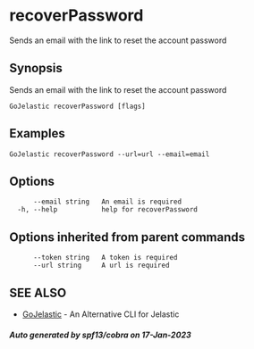 #  recoverPassword

Sends an email with the link to reset the account password

## Synopsis

Sends an email with the link to reset the account password

```
GoJelastic recoverPassword [flags]
```

## Examples

```
GoJelastic recoverPassword --url=url --email=email
```

## Options

```
      --email string   An email is required
  -h, --help           help for recoverPassword
```

## Options inherited from parent commands

```
      --token string   A token is required
      --url string     A url is required
```

## SEE ALSO

* [GoJelastic](GoJelastic.md)	 - An Alternative CLI for Jelastic

##### Auto generated by spf13/cobra on 17-Jan-2023
